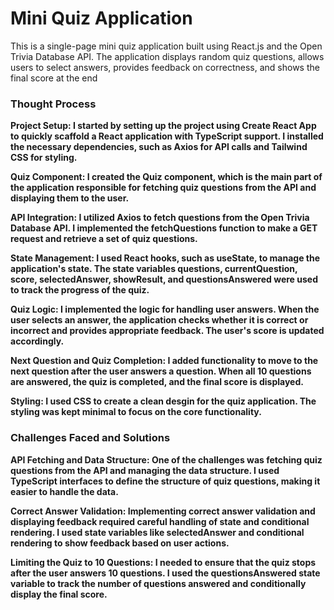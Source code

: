 <h1>Mini Quiz Application</h1>

This is a single-page mini quiz application built using React.js and the Open Trivia Database API. The application displays random quiz questions, allows users to select answers, provides feedback on correctness, and shows the final score at the end

<h3>Thought Process</h3>

<b>Project Setup<b>: I started by setting up the project using Create React App to quickly scaffold a React application with TypeScript support. I installed the necessary dependencies, such as Axios for API calls and Tailwind CSS for styling.

<b>Quiz Component</b>: I created the Quiz component, which is the main part of the application responsible for fetching quiz questions from the API and displaying them to the user.

<b>API Integration</b>: I utilized Axios to fetch questions from the Open Trivia Database API. I implemented the fetchQuestions function to make a GET request and retrieve a set of quiz questions.

<b>State Management</b>: I used React hooks, such as useState, to manage the application's state. The state variables questions, currentQuestion, score, selectedAnswer, showResult, and questionsAnswered were used to track the progress of the quiz.

<b>Quiz Logic</b>: I implemented the logic for handling user answers. When the user selects an answer, the application checks whether it is correct or incorrect and provides appropriate feedback. The user's score is updated accordingly.

<b>Next Question and Quiz Completion</b>: I added functionality to move to the next question after the user answers a question. When all 10 questions are answered, the quiz is completed, and the final score is displayed.

<b>Styling</b>: I used CSS to create a clean desgin for the quiz application. The styling was kept minimal to focus on the core functionality.

<h3>Challenges Faced and Solutions</h3>

<b>API Fetching and Data Structure</b>: One of the challenges was fetching quiz questions from the API and managing the data structure. I used TypeScript interfaces to define the structure of quiz questions, making it easier to handle the data.

<b>Correct Answer Validation</b>: Implementing correct answer validation and displaying feedback required careful handling of state and conditional rendering. I used state variables like selectedAnswer and conditional rendering to show feedback based on user actions.

<b>Limiting the Quiz to 10 Questions</b>: I needed to ensure that the quiz stops after the user answers 10 questions. I used the questionsAnswered state variable to track the number of questions answered and conditionally display the final score.
